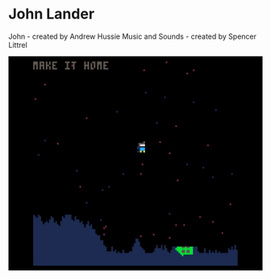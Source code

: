 # John Lander
John - created by Andrew Hussie
Music and Sounds - created by Spencer Littrel

![PreviewImage](PreviewImage.jpg)
